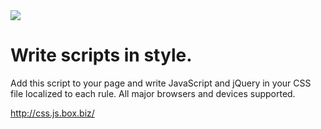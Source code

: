 <img src="http://css.js.box.biz/images/css.js.2.png" />

Write scripts in style.
=======================
Add this script to your page and write JavaScript and jQuery in your CSS file localized to each rule. All major browsers and devices supported.

http://css.js.box.biz/
